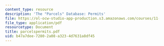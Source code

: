 ```yaml
---
content_type: resource
description: 'The "Parcels" Database: Permits'
file: https://ol-ocw-studio-app-production.s3.amazonaws.com/courses/11-521-spatial-database-management-and-advanced-geographic-information-systems-spring-2003/b47a7dee72802a08a3234d7631a8df45_parcelspermits.pdf
file_type: application/pdf
resourcetype: Document
title: parcelspermits.pdf
uid: b47a7dee-7280-2a08-a323-4d7631a8df45
---
```

